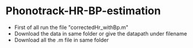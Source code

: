 # Phonotrack-HR-BP-estimation
+ First of all run the file "correctedHr_withBp.m"
+ Download the data in same folder or give the datapath under filename
+ Download all the .m file in same folder 